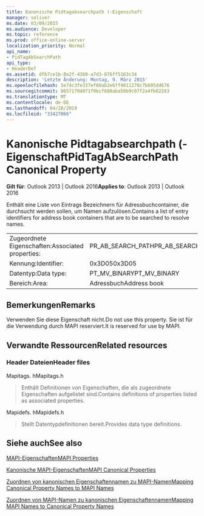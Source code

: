```yaml
---
title: Kanonische Pidtagabsearchpath (-Eigenschaft
manager: soliver
ms.date: 03/09/2015
ms.audience: Developer
ms.topic: reference
ms.prod: office-online-server
localization_priority: Normal
api_name:
- PidTagAbSearchPath
api_type:
- HeaderDef
ms.assetid: dfb7ce1b-8e2f-4360-a7d3-876ff5163c34
description: 'Letzte Änderung: Montag, 9. März 2015'
ms.openlocfilehash: 5e74c3fe337ef60ab2e6ff9811270c7b605dd676
ms.sourcegitcommit: 8657170d071f9bcf680aba50b9c07f2a4fb82283
ms.translationtype: MT
ms.contentlocale: de-DE
ms.lasthandoff: 04/28/2019
ms.locfileid: "33427066"
---
```

# <a name="pidtagabsearchpath-canonical-property"></a><span data-ttu-id="8fdf4-103">Kanonische Pidtagabsearchpath (-Eigenschaft</span><span class="sxs-lookup"><span data-stu-id="8fdf4-103">PidTagAbSearchPath Canonical Property</span></span>

  
  
<span data-ttu-id="8fdf4-104">**Gilt für**: Outlook 2013 | Outlook 2016</span><span class="sxs-lookup"><span data-stu-id="8fdf4-104">**Applies to**: Outlook 2013 | Outlook 2016</span></span> 
  
<span data-ttu-id="8fdf4-105">Enthält eine Liste von Eintrags Bezeichnern für Adressbuchcontainer, die durchsucht werden sollen, um Namen aufzulösen.</span><span class="sxs-lookup"><span data-stu-id="8fdf4-105">Contains a list of entry identifiers for address book containers that are to be searched to resolve names.</span></span> 
  
|||
|:-----|:-----|
|<span data-ttu-id="8fdf4-106">Zugeordnete Eigenschaften:</span><span class="sxs-lookup"><span data-stu-id="8fdf4-106">Associated properties:</span></span>  <br/> |<span data-ttu-id="8fdf4-107">PR_AB_SEARCH_PATH</span><span class="sxs-lookup"><span data-stu-id="8fdf4-107">PR_AB_SEARCH_PATH</span></span>  <br/> |
|<span data-ttu-id="8fdf4-108">Kennung:</span><span class="sxs-lookup"><span data-stu-id="8fdf4-108">Identifier:</span></span>  <br/> |<span data-ttu-id="8fdf4-109">0x3D05</span><span class="sxs-lookup"><span data-stu-id="8fdf4-109">0x3D05</span></span>  <br/> |
|<span data-ttu-id="8fdf4-110">Datentyp:</span><span class="sxs-lookup"><span data-stu-id="8fdf4-110">Data type:</span></span>  <br/> |<span data-ttu-id="8fdf4-111">PT_MV_BINARY</span><span class="sxs-lookup"><span data-stu-id="8fdf4-111">PT_MV_BINARY</span></span>  <br/> |
|<span data-ttu-id="8fdf4-112">Bereich:</span><span class="sxs-lookup"><span data-stu-id="8fdf4-112">Area:</span></span>  <br/> |<span data-ttu-id="8fdf4-113">Adressbuch</span><span class="sxs-lookup"><span data-stu-id="8fdf4-113">Address book</span></span>  <br/> |
   
## <a name="remarks"></a><span data-ttu-id="8fdf4-114">Bemerkungen</span><span class="sxs-lookup"><span data-stu-id="8fdf4-114">Remarks</span></span>

<span data-ttu-id="8fdf4-115">Verwenden Sie diese Eigenschaft nicht.</span><span class="sxs-lookup"><span data-stu-id="8fdf4-115">Do not use this property.</span></span> <span data-ttu-id="8fdf4-116">Sie ist für die Verwendung durch MAPI reserviert.</span><span class="sxs-lookup"><span data-stu-id="8fdf4-116">It is reserved for use by MAPI.</span></span>
  
## <a name="related-resources"></a><span data-ttu-id="8fdf4-117">Verwandte Ressourcen</span><span class="sxs-lookup"><span data-stu-id="8fdf4-117">Related resources</span></span>

### <a name="header-files"></a><span data-ttu-id="8fdf4-118">Header Dateien</span><span class="sxs-lookup"><span data-stu-id="8fdf4-118">Header files</span></span>

<span data-ttu-id="8fdf4-119">Mapitags. h</span><span class="sxs-lookup"><span data-stu-id="8fdf4-119">Mapitags.h</span></span>
  
> <span data-ttu-id="8fdf4-120">Enthält Definitionen von Eigenschaften, die als zugeordnete Eigenschaften aufgelistet sind.</span><span class="sxs-lookup"><span data-stu-id="8fdf4-120">Contains definitions of properties listed as associated properties.</span></span>
    
<span data-ttu-id="8fdf4-121">Mapidefs. h</span><span class="sxs-lookup"><span data-stu-id="8fdf4-121">Mapidefs.h</span></span>
  
> <span data-ttu-id="8fdf4-122">Stellt Datentypdefinitionen bereit.</span><span class="sxs-lookup"><span data-stu-id="8fdf4-122">Provides data type definitions.</span></span>
    
## <a name="see-also"></a><span data-ttu-id="8fdf4-123">Siehe auch</span><span class="sxs-lookup"><span data-stu-id="8fdf4-123">See also</span></span>



[<span data-ttu-id="8fdf4-124">MAPI-Eigenschaften</span><span class="sxs-lookup"><span data-stu-id="8fdf4-124">MAPI Properties</span></span>](mapi-properties.md)
  
[<span data-ttu-id="8fdf4-125">Kanonische MAPI-Eigenschaften</span><span class="sxs-lookup"><span data-stu-id="8fdf4-125">MAPI Canonical Properties</span></span>](mapi-canonical-properties.md)
  
[<span data-ttu-id="8fdf4-126">Zuordnen von kanonischen Eigenschaftennamen zu MAPI-Namen</span><span class="sxs-lookup"><span data-stu-id="8fdf4-126">Mapping Canonical Property Names to MAPI Names</span></span>](mapping-canonical-property-names-to-mapi-names.md)
  
[<span data-ttu-id="8fdf4-127">Zuordnen von MAPI-Namen zu kanonischen Eigenschaftennamen</span><span class="sxs-lookup"><span data-stu-id="8fdf4-127">Mapping MAPI Names to Canonical Property Names</span></span>](mapping-mapi-names-to-canonical-property-names.md)

